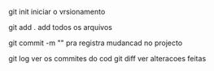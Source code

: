 git init iniciar o vrsionamento

git add . add todos os arquivos 

git commit  -m ""  pra  registra mudancad no projecto

git log ver os commites do cod
git diff ver alteracoes feitas 
